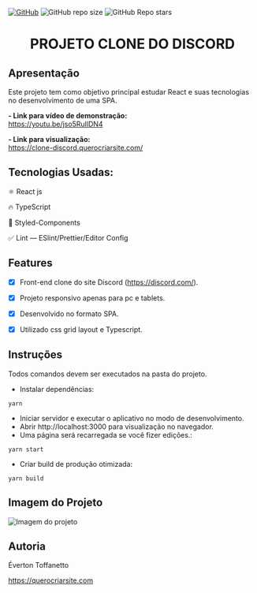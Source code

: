 <a href="./LICENSE">![GitHub](https://img.shields.io/github/license/everton-dgn/clone-discord?style=plastic)</a> 
![GitHub repo size](https://img.shields.io/github/repo-size/everton-dgn/clone-discord?style=plastic) 
![GitHub Repo stars](https://img.shields.io/github/stars/everton-dgn/clone-discord?color=yellow&style=plastic)

<h1 align="center">PROJETO CLONE DO DISCORD</h1>

## Apresentação

Este projeto tem como objetivo principal estudar React e suas tecnologias no desenvolvimento de uma SPA.

<b>- Link para vídeo de demonstração:</b> <br>
https://youtu.be/jso5RuIlDN4

<b>- Link para visualização:</b> <br>
https://clone-discord.querocriarsite.com/

## Tecnologias Usadas:

⚛ React js

🔥 TypeScript

💅 Styled-Components

✅ Lint — ESlint/Prettier/Editor Config

## Features

- [x] Front-end clone do site Discord (https://discord.com/).

- [x] Projeto responsivo apenas para pc e tablets.

- [x] Desenvolvido no formato SPA.

- [x] Utilizado css grid layout e Typescript.

## Instruções

Todos comandos devem ser executados na pasta do projeto.

- Instalar dependências:

```
yarn
```

- Iniciar servidor e executar o aplicativo no modo de desenvolvimento.
- Abrir http://localhost:3000 para visualização no navegador.
- Uma página será recarregada se você fizer edições.:

```
yarn start
```

- Criar build de produção otimizada:

```
yarn build
```

## Imagem do Projeto

![Imagem do projeto](https://raw.githubusercontent.com/querocriarsite/clone-discord/master/screenshots/screenshot.png)

## Autoria

Éverton Toffanetto

https://querocriarsite.com
